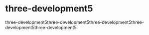# three-development5
three-development5three-development5three-development5three-development5three-development5
